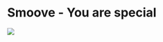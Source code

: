 # Smoove - You are special

<img src="https://media.giphy.com/media/2yzgWbRc97QOIUpklz/giphy.gif" widht=100%> 

